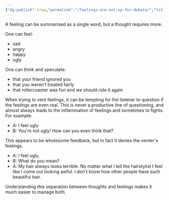```yaml
---
{"dg-publish":true,"permalink":"/feelings-are-not-up-for-debate/","title":"Feelings are not up for debate","tags":["claim, 🌱"]}
---
```



A feeling can be summarised as a single word, but a thought requires more.

One can feel:
- sad
- angry
- happy
- ugly

One can think and speculate:
- that your friend ignored you
- that you weren't treated fairly
- that rollercoaster was fun and we should ride it again

When trying to vent feelings, it can be tempting for the listener to question if the feelings are even real. This is never a productive line of questioning, and almost always leads to the inflammation of feelings and sometimes to fights. For example:

- A: I feel ugly
- B: You're not ugly! How can you even think that?

This appears to be wholesome feedback, but in fact it denies the venter's feelings.

- A: I feel ugly.
- B: What do you mean?
- A: My hair always looks terrible. No matter what I tell the hairstylist I feel like I come out looking awful. I don't know how other people have such beautiful hair.

Understanding this separation between thoughts and feelings makes it much easier to manage both.
